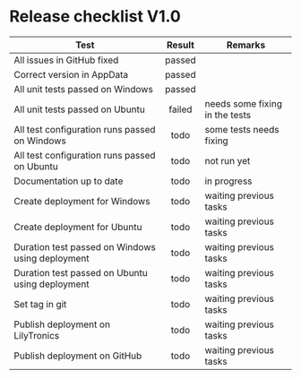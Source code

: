 # Release checklist V1.0

| Test                                             | Result | Remarks                        |
|--------------------------------------------------|:------:|--------------------------------|
| All issues in GitHub fixed                       | passed |                                |
| Correct version in AppData                       | passed |                                |
| All unit tests passed on Windows                 | passed |                                |
| All unit tests passed on Ubuntu                  | failed | needs some fixing in the tests |
| All test configuration runs passed on Windows    |  todo  | some tests needs fixing        |
| All test configuration runs passed on Ubuntu     |  todo  | not run yet                    |
| Documentation up to date                         |  todo  | in progress                    |
| Create deployment for Windows                    |  todo  | waiting previous tasks         | 
| Create deployment for Ubuntu                     |  todo  | waiting previous tasks         |
| Duration test passed on Windows using deployment |  todo  | waiting previous tasks         |
| Duration test passed on Ubuntu using deployment  |  todo  | waiting previous tasks         |
| Set tag in git                                   |  todo  | waiting previous tasks         |
| Publish deployment on LilyTronics                |  todo  | waiting previous tasks         |
| Publish deployment on GitHub                     |  todo  | waiting previous tasks         |
